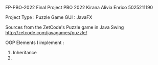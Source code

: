FP-PBO-2022
Final Project PBO 2022
Kirana Alivia Enrico
5025211190

Project Type : Puzzle Game
GUI : JavaFX

Sources from the ZetCode's Puzzle game in Java Swing
http://zetcode.com/javagames/puzzle/

OOP Elements I implement :
1. Inheritance
2. 
